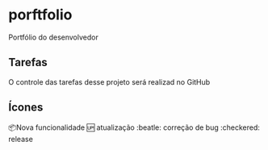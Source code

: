 # porftfolio
Portfólio do desenvolvedor

## Tarefas 

O controle das tarefas desse projeto será realizad no GitHub

## Ícones

:package:Nova funcionalidade
:up: atualização
:beatle: correção de bug
:checkered: release


